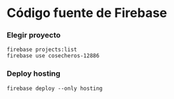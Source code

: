 # Código fuente de Firebase

### Elegir proyecto

```
firebase projects:list
firebase use cosecheros-12886
```

### Deploy hosting

```
firebase deploy --only hosting
```